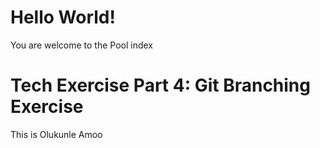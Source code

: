# Hello World! 
You are welcome to the Pool index<br>
# Tech Exercise Part 4: Git Branching Exercise <br>

This is Olukunle Amoo
